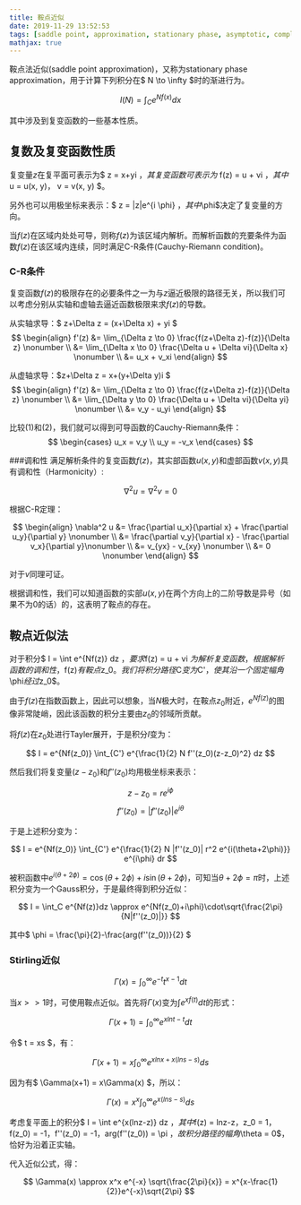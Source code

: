 ```yaml
---
title: 鞍点近似
date: 2019-11-29 13:52:53
tags: [saddle point, approximation, stationary phase, asymptotic, complex analysis]
mathjax: true
---
```


鞍点法近似(saddle point approximation)，又称为stationary phase approximation，用于计算下列积分在$ N \to \infty $时的渐进行为。

$$ I(N) = \int_C e^{Nf(x)} dx $$

其中涉及到复变函数的一些基本性质。

## 复数及复变函数性质

复变量$z$在复平面可表示为$ z = x+yi $，其复变函数可表示为$ f(z) = u + vi $，其中$ u = u(x, y)， v = v(x, y) $。

另外也可以用极坐标来表示：$ z = |z|e^{i \phi} $，其中$\phi$决定了复变量的方向。

当$f(z)$在区域内处处可导，则称$f(z)$为该区域内解析。而解析函数的充要条件为函数$f(z)$在该区域内连续，同时满足C-R条件(Cauchy-Riemann condition)。

<!--more-->

### C-R条件

复变函数$f(z)$的极限存在的必要条件之一为与$z$逼近极限的路径无关，所以我们可以考虑分别从实轴和虚轴去逼近函数极限来求$f(z)$的导数。

从实轴求导：$ z+\Delta z = (x+\Delta x) + yi $
$$
\begin{align}
f'(z) &= \lim_{\Delta z \to 0} \frac{f(z+\Delta z)-f(z)}{\Delta z} \nonumber \\
&= \lim_{\Delta x \to 0} \frac{\Delta u + \Delta vi}{\Delta x} \nonumber \\
&= u_x + v_xi
\end{align}
$$

从虚轴求导：$z+\Delta z = x+(y+\Delta y)i $
$$
\begin{align}
f'(z) &= \lim_{\Delta z \to 0} \frac{f(z+\Delta z)-f(z)}{\Delta z} \nonumber \\
&= \lim_{\Delta y \to 0} \frac{\Delta u + \Delta vi}{\Delta yi} \nonumber \\
&= v_y - u_yi
\end{align}
$$

比较$(1)$和$(2)$，我们就可以得到可导函数的Cauchy-Riemann条件：
$$
\begin{cases}
u_x = v_y \\
u_y = -v_x
\end{cases}
$$

###调和性
满足解析条件的复变函数$f(z)$，其实部函数$u(x, y)$和虚部函数$v(x, y)$具有调和性（Harmonicity）:

$$ \nabla^2 u = \nabla^2 v = 0 $$

根据C-R定理：

$$
\begin{align}
\nabla^2 u &= \frac{\partial u_x}{\partial x} + \frac{\partial u_y}{\partial y} \nonumber \\
&= \frac{\partial v_y}{\partial x} - \frac{\partial v_x}{\partial y}\nonumber \\
&= v_{yx} - v_{xy} \nonumber \\
&= 0 \nonumber
\end{align}
$$

对于$v$同理可证。

根据调和性，我们可以知道函数的实部$u(x,y)$在两个方向上的二阶导数是异号（如果不为0的话）的，这表明了鞍点的存在。

## 鞍点近似法

对于积分$ I = \int e^{Nf(z)} dz $，要求$f(z) = u + vi $为解析复变函数，根据解析函数的调和性，$f(z)$有鞍点$z_0$。我们将积分路径$C$变为$C'$，使其沿一个固定幅角$\phi$经过$z_0$。

由于$f(z)$在指数函数上，因此可以想象，当$N$极大时，在鞍点$z_0$附近，$e^{Nf(z)}$的图像非常陡峭，因此该函数的积分主要由$z_0$的邻域所贡献。

将$f(z)$在$z_0$处进行Tayler展开，于是积分$I$变为：

$$ I = e^{Nf(z_0)} \int_{C'} e^{\frac{1}{2} N f''(z_0)(z-z_0)^2} dz $$

然后我们将复变量$(z-z_0)$和$f''(z_0)$均用极坐标来表示：

$$ z-z_0 = re^{i\phi} $$
$$ f''(z_0) =  |f''(z_0)|e^{i\theta} $$

于是上述积分变为：

$$ I = e^{Nf(z_0)} \int_{C'} e^{\frac{1}{2} N |f''(z_0)| r^2 e^{i(\theta+2\phi)}} e^{i\phi} dr $$

被积函数中$e^{i(\theta+2\phi)} = \cos(\theta+2\phi)+i\sin(\theta+2\phi)$，可知当$\theta+2\phi = \pi$时，上述积分变为一个Gauss积分，于是最终得到积分近似：

$$ I = \int_C e^{Nf(z)}dz \approx e^{Nf(z_0)+i\phi}\cdot\sqrt{\frac{2\pi}{N|f''(z_0)|}} $$

其中$ \phi = \frac{\pi}{2}-\frac{arg(f''(z_0))}{2} $

### Stirling近似

$$ \Gamma(x) = \int_0^\infty e^{-t}t^{x-1} dt $$

当$x >> 1$时，可使用鞍点近似。首先将$\Gamma(x)$变为$\int e^{xf(t)} dt$的形式：

$$ \Gamma(x+1) = \int_0^{\infty} e^{xlnt-t} dt $$

令$ t = xs $，有：

$$ \Gamma(x+1) = x \int_0^{\infty} e^{xlnx+x(lns-s)} ds $$

因为有$ \Gamma(x+1) = x\Gamma(x) $，所以：

$$ \Gamma(x) = x^x \int_0^{\infty} e^{x(lns-s)} ds $$

考虑复平面上的积分$ I = \int e^{x(lnz-z)} dz $，其中$f(z) = lnz-z$，$z_0 = 1$，$f(z_0) = -1$，$f''(z_0) = -1$，$arg(f''(z_0)) = \pi $，故积分路径的幅角$\theta = 0$，恰好为沿着正实轴。

代入近似公式，得：

$$ \Gamma(x) \approx x^x e^{-x} \sqrt{\frac{2\pi}{x}} = x^{x-\frac{1}{2}}e^{-x}\sqrt{2\pi} $$

